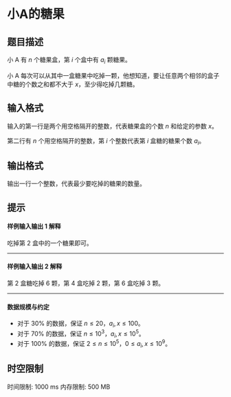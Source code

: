 # 小A的糖果

## 题目描述

小 A 有 $n$ 个糖果盒，第 $i$ 个盒中有 $a_i$ 颗糖果。

小 A 每次可以从其中一盒糖果中吃掉一颗，他想知道，要让任意两个相邻的盒子中糖的个数之和都不大于 $x$，至少得吃掉几颗糖。


## 输入格式

输入的第一行是两个用空格隔开的整数，代表糖果盒的个数 $n$ 和给定的参数 $x$。

第二行有 $n$ 个用空格隔开的整数，第 $i$ 个整数代表第 $i$ 盒糖的糖果个数 $a_i$。

## 输出格式

输出一行一个整数，代表最少要吃掉的糖果的数量。

## 提示

#### 样例输入输出 1 解释

吃掉第 2 盒中的一个糖果即可。

---

#### 样例输入输出 2 解释

第 2 盒糖吃掉 $6$ 颗，第 4 盒吃掉 $2$ 颗，第 6 盒吃掉 $3$ 颗。

---

#### 数据规模与约定

- 对于 $30\%$ 的数据，保证 $n \leq 20$，$a_i, x \leq 100$。
- 对于 $70\%$ 的数据，保证 $n \leq 10^3$，$a_i, x \leq 10^5$。
- 对于 $100\%$ 的数据，保证 $2 \leq n \leq 10^5$，$0 \leq a_i, x \leq 10^9$。

## 时空限制

时间限制: 1000 ms
内存限制: 500 MB
